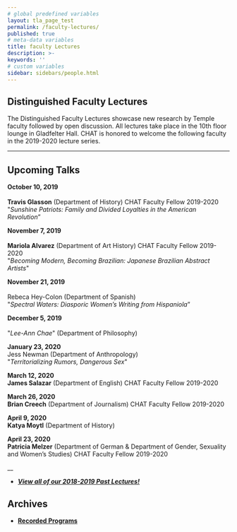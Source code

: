 ```yaml
---
# global predefined variables
layout: tla_page_test
permalink: /faculty-lectures/
published: true
# meta-data variables
title: faculty Lectures
description: >-
keywords: ''
# custom variables
sidebar: sidebars/people.html
---
```

## Distinguished Faculty Lectures 
The Distinguished Faculty Lectures showcase new research by Temple faculty followed by open discussion. All lectures take place in the 10th floor lounge in Gladfelter Hall. CHAT is honored to welcome the following faculty in the 2019-2020 lecture series.

___

## Upcoming Talks

**October 10, 2019**<br>  
**Travis Glasson** (Department of History) CHAT Faculty Fellow 2019-2020<br> 
"_Sunshine Patriots: Family and Divided Loyalties in the American Revolution_”

**November 7, 2019**<br>    
**Mariola Alvarez** (Department of Art History) CHAT Faculty Fellow 2019-2020<br> 
"_Becoming Modern, Becoming Brazilian: Japanese Brazilian Abstract Artists_"

**November 21, 2019**<br>  
Rebeca Hey-Colon (Department of Spanish)<br> 
"_Spectral Waters: Diasporic Women’s Writing from Hispaniola_”

**December 5, 2019**<br>  
"_Lee-Ann Chae_" (Department of Philosophy)

**January 23, 2020**<br> 
Jess Newman (Department of Anthropology)<br> 
"_Territorializing Rumors, Dangerous Sex_"

**March 12, 2020**<br> 
**James Salazar** (Department of English) CHAT Faculty Fellow 2019-2020<br>

**March 26, 2020**<br> 
**Brian Creech** (Department of Journalism) CHAT Faculty Fellow 2019-2020<br>

**April 9, 2020**<br> 
**Katya Moytl** (Department of History)

**April 23, 2020**<br> 
**Patricia Melzer** (Department of German & Department of Gender, Sexuality and Women’s Studies) CHAT Faculty Fellow 2019-2020

__

- [**_View all of our 2018-2019 Past Lectures!_**](https://www.cla.temple.edu/center-for-the-humanities/past-lectures/)

## Archives 
- [**Recorded Programs**](https://cla.temple.edu/center-for-the-humanities/recorded-programs/)
